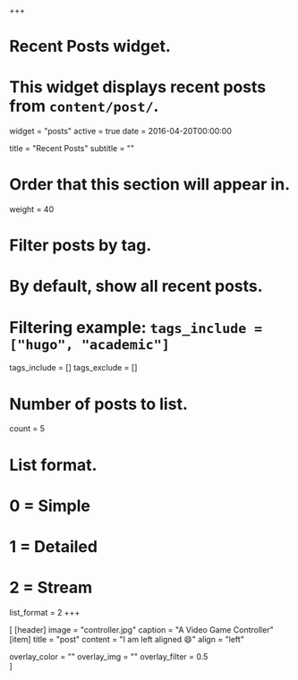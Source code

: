 +++
# Recent Posts widget.
# This widget displays recent posts from `content/post/`.
widget = "posts"
active = true
date = 2016-04-20T00:00:00

title = "Recent Posts"
subtitle = ""

# Order that this section will appear in.
weight = 40

# Filter posts by tag.
#  By default, show all recent posts.
#  Filtering example: `tags_include = ["hugo", "academic"]`
tags_include = []
tags_exclude = []

# Number of posts to list.
count = 5

# List format.
#   0 = Simple
#   1 = Detailed
#   2 = Stream
list_format = 2
+++

[
[header]
  image = "controller.jpg"
  caption = "A Video Game Controller"
[item]
  title = "post"
  content = "I am left aligned :smile:"
  align = "left"

  overlay_color = ""
  overlay_img = ""
  overlay_filter = 0.5  
]
